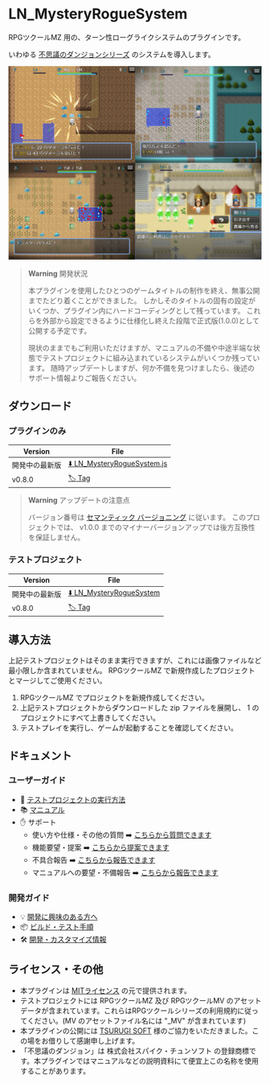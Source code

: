 LN_MysteryRogueSystem
==========

RPGツクールMZ 用の、ターン性ローグライクシステムのプラグインです。

いわゆる [不思議のダンジョンシリーズ](https://ja.wikipedia.org/wiki/%E4%B8%8D%E6%80%9D%E8%AD%B0%E3%81%AE%E3%83%80%E3%83%B3%E3%82%B8%E3%83%A7%E3%83%B3) のシステムを導入します。

![](docs/img/summary-1.png)

> **Warning** 開発状況
>
> 本プラグインを使用したひとつのゲームタイトルの制作を終え、無事公開までたどり着くことができました。
> しかしそのタイトルの固有の設定がいくつか、プラグイン内にハードコーディングとして残っています。
> これらを外部から設定できるように仕様化し終えた段階で正式版(1.0.0)として公開する予定です。
>
> 現状のままでもご利用いただけますが、マニュアルの不備や中途半端な状態でテストプロジェクトに組み込まれているシステムがいくつか残っています。
> 随時アップデートしますが、何か不備を見つけましたら、後述のサポート情報よりご報告ください。

ダウンロード
----------

### プラグインのみ

| Version | File |
|---------|------|
| 開発中の最新版 | [:arrow_down: LN_MysteryRogueSystem.js](https://raw.githubusercontent.com/lriki/LN_MysteryRogueSystem/main/js/plugins/LN_MysteryRogueSystem.js) |
| v0.8.0 | [:label: Tag](https://github.com/lriki/LN_MysteryRogueSystem/releases/tag/v0.8.0) |

> **Warning** アップデートの注意点
>
> バージョン番号は [セマンティック バージョニング](https://semver.org/lang/ja/) に従います。
> このプロジェクトでは、 v1.0.0 までのマイナーバージョンアップでは後方互換性を保証しません。

### テストプロジェクト

| Version | File |
|---------|------|
| 開発中の最新版 | [:arrow_down: LN_MysteryRogueSystem](https://github.com/lriki/LN_MysteryRogueSystem/archive/refs/heads/main.zip) |
| v0.8.0 | [:label: Tag](https://github.com/lriki/LN_MysteryRogueSystem/releases/tag/v0.8.0) |

導入方法
----------

上記テストプロジェクトはそのまま実行できますが、これには画像ファイルなど最小限しか含まれていません。
RPGツクールMZ で新規作成したプロジェクトとマージしてご使用ください。

1. RPGツクールMZ でプロジェクトを新規作成してください。
2. 上記テストプロジェクトからダウンロードした zip ファイルを展開し、 1 のプロジェクトにすべて上書きしてください。
3. テストプレイを実行し、ゲームが起動することを確認してください。

ドキュメント
----------

### ユーザーガイド

- 🌱 [テストプロジェクトの実行方法](./docs/TestProject.md)
- 📚 [マニュアル](https://lriki.github.io/LN_MysteryRogueSystem/latest/)
- ✋ サポート
  - 使い方や仕様・その他の質問 ➡️ [こちらから質問できます](https://github.com/lriki/LN_MysteryRogueSystem/issues/new?template=question.md)
  - 機能要望・提案 ➡️ [こちらから提案できます](https://github.com/lriki/LN_MysteryRogueSystem/issues/new?template=feature_request.md)
  - 不具合報告 ➡️ [こちらから報告できます](https://github.com/lriki/LN_MysteryRogueSystem/issues/new?template=bug_report.md)
  - マニュアルへの要望・不備報告 ➡️ [こちらから報告できます](https://github.com/lriki/LN_MysteryRogueSystem/issues/new?template=docs_request.md)

### 開発ガイド

- 💡 [開発に興味のある方へ](./CONTRIBUTING.md)
- 📦 [ビルド・テスト手順](./docs/Building.md)
- 🛠️ [開発・カスタマイズ情報](./docs/Development.md)

ライセンス・その他
----------

- 本プラグインは [MITライセンス](./LICENSE) の元で提供されます。
- テストプロジェクトには RPGツクールMZ 及び RPGツクールMV のアセットデータが含まれています。これらはRPGツクールシリーズの利用規約に従ってください。(MV のアセットファイル名には "_MV" が含まれています)
- 本プラグインの公開には [TSURUGI SOFT](http://tsurugisoft.com/) 様のご協力をいただきました。この場をお借りして感謝申し上げます。
- 「不思議のダンジョン」は 株式会社スパイク・チュンソフト の登録商標です。本プラグインではマニュアルなどの説明資料にて便宜上この名称を使用することがあります。

